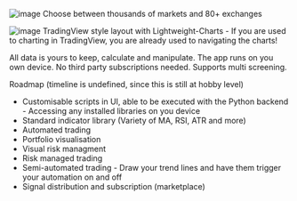 ![image](https://github.com/user-attachments/assets/cc6fceb1-9a92-46d8-836a-3f46e3b503a8)
Choose between thousands of markets and 80+ exchanges

![image](https://github.com/user-attachments/assets/3ada5b0a-278a-4890-a2f2-2f60ede1f27f)
TradingView style layout with Lightweight-Charts - If you are used to charting in TradingView, you are already used to navigating the charts!

All data is yours to keep, calculate and manipulate. The app runs on you own device. No third party subscriptions needed.
Supports multi screening.

Roadmap (timeline is undefined, since this is still at hobby level)
- Customisable scripts in UI, able to be executed with the Python backend - Accessing any installed libraries on you device
- Standard indicator library (Variety of MA, RSI, ATR and more)
- Automated trading
- Portfolio visualisation
- Visual risk managment
- Risk managed trading
- Semi-automated trading - Draw your trend lines and have them trigger your automation on and off
- Signal distribution and subscription (marketplace)
